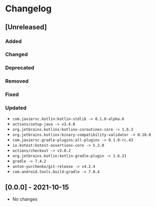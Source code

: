 # Changelog

## [Unreleased]

### Added

### Changed

### Deprecated

### Removed

### Fixed

### Updated

- `com.javiersc.kotlin:kotlin-stdlib -> 0.1.0-alpha.6`
- `actions/setup-java -> v3.4.0`
- `org.jetbrains.kotlinx:kotlinx-coroutines-core -> 1.6.3`
- `org.jetbrains.kotlinx:binary-compatibility-validator -> 0.10.0`
- `com.javiersc.gradle-plugins:all-plugins -> 0.1.0-rc.43`
- `io.kotest:kotest-assertions-core -> 5.3.0`
- `actions/checkout -> v3.0.2`
- `org.jetbrains.kotlin:kotlin-gradle-plugin -> 1.6.21`
- `gradle -> 7.4.2`
- `anton-yurchenko/git-release -> v4.2.4`
- `com.android.tools.build:gradle -> 7.0.4`

## [0.0.0] - 2021-10-15

- No changes
